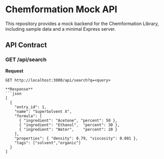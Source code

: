 # Chemformation Mock API

This repository provides a mock backend for the Chemformation Library, including sample data and a minimal Express server.

## API Contract

### GET /api/search

**Request**  
```http
GET http://localhost:3000/api/search?q=<query>

**Response**  
```json
[
  {
    "entry_id": 1,
    "name": "SuperSolvent X",
    "formula": [
      { "ingredient": "Acetone", "percent": 50 },
      { "ingredient": "Ethanol",  "percent": 30 },
      { "ingredient": "Water",    "percent": 20 }
    ],
    "properties": { "density": 0.79, "viscosity": 0.001 },
    "tags": ["solvent","organic"]
  }
]
